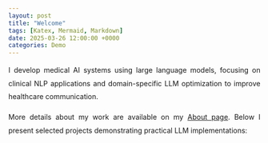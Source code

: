```yaml
---
layout: post
title: "Welcome"
tags: [Katex, Mermaid, Markdown]
date: 2025-03-26 12:00:00 +0000
categories: Demo
---
```

<div class="col-md-9 ps-md-4">
  <p class="mb-4" style="text-align: justify; line-height: 1.9;">
    I develop medical AI systems using large language models, focusing on clinical NLP applications and domain-specific LLM optimization to improve healthcare communication.
  </p>
  
  <p class="mb-4" style="text-align: justify; line-height: 1.9;">
    More details about my work are available on my <a href="/about/" class="text-decoration-none border-bottom border-secondary">About page</a>. Below I present selected projects demonstrating practical LLM implementations:
  </p>
</div>
 

